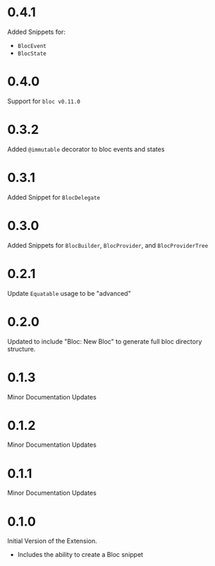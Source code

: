 # 0.4.1

Added Snippets for:

- `BlocEvent`
- `BlocState`

# 0.4.0

Support for `bloc v0.11.0`

# 0.3.2

Added `@immutable` decorator to bloc events and states

# 0.3.1

Added Snippet for `BlocDelegate`

# 0.3.0

Added Snippets for `BlocBuilder`, `BlocProvider`, and `BlocProviderTree`

# 0.2.1

Update `Equatable` usage to be "advanced"

# 0.2.0

Updated to include "Bloc: New Bloc" to generate full bloc directory structure.

# 0.1.3

Minor Documentation Updates

# 0.1.2

Minor Documentation Updates

# 0.1.1

Minor Documentation Updates

# 0.1.0

Initial Version of the Extension.

- Includes the ability to create a Bloc snippet
